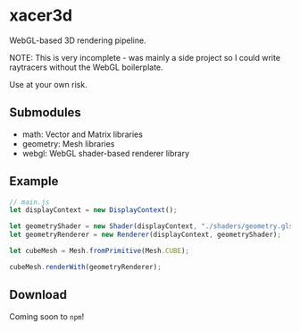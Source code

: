 # xacer3d
WebGL-based 3D rendering pipeline.

NOTE: This is very incomplete - was mainly a side project so I could write raytracers without the WebGL boilerplate.

Use at your own risk.

## Submodules
 - math: Vector and Matrix libraries
 - geometry: Mesh libraries
 - webgl: WebGL shader-based renderer library

## Example
```js
// main.js
let displayContext = new DisplayContext();

let geometryShader = new Shader(displayContext, "./shaders/geometry.glsl");
let geometryRenderer = new Renderer(displayContext, geometryShader);

let cubeMesh = Mesh.fromPrimitive(Mesh.CUBE);

cubeMesh.renderWith(geometryRenderer);
```

## Download
Coming soon to `npm`!
